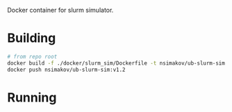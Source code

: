 Docker container for slurm simulator.

# Building

```bash
# from repo root
docker build -f ./docker/slurm_sim/Dockerfile -t nsimakov/ub-slurm-sim:v1.2 .
docker push nsimakov/ub-slurm-sim:v1.2
```

# Running

```bash

```
